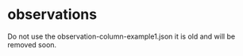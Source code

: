 # observations

Do not use the observation-column-example1.json it is old and will be removed soon.

